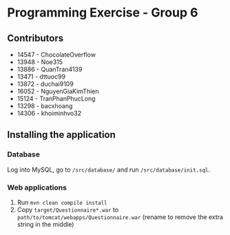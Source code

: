 # Programming Exercise - Group 6

## Contributors

- 14547 - ChocolateOverflow
- 13948 - Noe315
- 13886 - QuanTran4139
- 13471 - dttuoc99
- 13872 - duchai9109
- 16052 - NguyenGiaKimThien
- 15124 - TranPhanPhucLong
- 13298 - bacxhoang
- 14306 - khoiminhvo32

## Installing the application

### Database

Log into MySQL, go to `/src/database/` and run `/src/database/init.sql`.

### Web applications

1. Run `mvn clean compile install`
2. Copy `target/Questionnaire*.war` to `path/to/tomcat/webapps/Questionnaire.war` (rename to remove the extra string in the middle)
